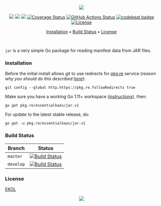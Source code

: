 <p align="center"><a href="#readme"><img src="https://gh.kaos.st/go-jar.svg"/></a></p>

<p align="center">
  <a href="https://godoc.org/pkg.re/essentialkaos/jar.v1"><img src="https://godoc.org/pkg.re/essentialkaos/jar.v1?status.svg"></a>
  <a href="https://goreportcard.com/report/github.com/essentialkaos/jar"><img src="https://goreportcard.com/badge/github.com/essentialkaos/jar"></a>
  <a href="https://travis-ci.com/essentialkaos/jar"><img src="https://travis-ci.com/essentialkaos/jar.svg"></a>
  <a href="https://coveralls.io/github/essentialkaos/jar?branch=master"><img src="https://coveralls.io/repos/github/essentialkaos/jar/badge.svg?branch=master" alt="Coverage Status" /></a>
  <a href="https://github.com/essentialkaos/jar/actions"><img src="https://github.com/essentialkaos/jar/workflows/Go/badge.svg" alt="GitHub Actions Status" /></a>
  <a href="https://codebeat.co/projects/github-com-essentialkaos-jar-master"><img alt="codebeat badge" src="https://codebeat.co/badges/ca62b3ee-901f-4410-9a0d-bca2d071b95d" /></a>
  <a href="https://essentialkaos.com/ekol"><img src="https://gh.kaos.st/ekol.svg" alt="License" />
</p>

<p align="center"><a href="#installation">Installation</a> • <a href="#build-status">Build Status</a> • <a href="#license">License</a></p>

<br/>

`jar` is a very simple Go package for reading manifest data from JAR files.

### Installation

Before the initial install allows git to use redirects for [pkg.re](https://github.com/essentialkaos/pkgre) service (_reason why you should do this described [here](https://github.com/essentialkaos/pkgre#git-support)_):

```
git config --global http.https://pkg.re.followRedirects true
```

Make sure you have a working Go 1.11+ workspace (_[instructions](https://golang.org/doc/install)_), then:

```
go get pkg.re/essentialkaos/jar.v1
```

For update to the latest stable release, do:

```
go get -u pkg.re/essentialkaos/jar.v1
```

### Build Status

| Branch | Status |
|--------|--------|
| `master` | [![Build Status](https://travis-ci.com/essentialkaos/jar.svg?branch=master)](https://travis-ci.com/essentialkaos/jar) |
| `develop` | [![Build Status](https://travis-ci.com/essentialkaos/jar.svg?branch=develop)](https://travis-ci.com/essentialkaos/jar) |

### License

[EKOL](https://essentialkaos.com/ekol)

<p align="center"><a href="https://essentialkaos.com"><img src="https://gh.kaos.st/ekgh.svg"/></a></p>
